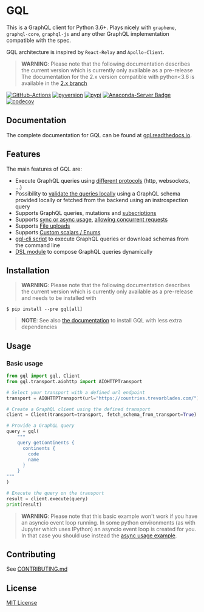 # GQL

This is a GraphQL client for Python 3.6+.
Plays nicely with `graphene`, `graphql-core`, `graphql-js` and any other GraphQL implementation compatible with the spec.

GQL architecture is inspired by `React-Relay` and `Apollo-Client`.

> **WARNING**: Please note that the following documentation describes the current version which is currently only available as a pre-release
> The documentation for the 2.x version compatible with python<3.6 is available in the [2.x branch](https://github.com/graphql-python/gql/tree/v2.x)

[![GitHub-Actions][gh-image]][gh-url]
[![pyversion][pyversion-image]][pyversion-url]
[![pypi][pypi-image]][pypi-url]
[![Anaconda-Server Badge][conda-image]][conda-url]
[![codecov][codecov-image]][codecov-url]

[gh-image]: https://github.com/graphql-python/gql/workflows/Tests/badge.svg
[gh-url]: https://github.com/graphql-python/gql/actions?query=workflow%3ATests
[pyversion-image]: https://img.shields.io/pypi/pyversions/gql
[pyversion-url]: https://pypi.org/project/gql/
[pypi-image]: https://img.shields.io/pypi/v/gql.svg?style=flat
[pypi-url]: https://pypi.org/project/gql/
[conda-image]: https://img.shields.io/conda/vn/conda-forge/gql.svg
[conda-url]: https://anaconda.org/conda-forge/gql
[codecov-image]: https://codecov.io/gh/graphql-python/gql/branch/master/graph/badge.svg
[codecov-url]: https://codecov.io/gh/graphql-python/gql

## Documentation

The complete documentation for GQL can be found at
[gql.readthedocs.io](https://gql.readthedocs.io).

## Features

The main features of GQL are:

* Execute GraphQL queries using [different protocols](https://gql.readthedocs.io/en/latest/transports/index.html) (http, websockets, ...)
* Possibility to [validate the queries locally](https://gql.readthedocs.io/en/latest/usage/validation.html) using a GraphQL schema provided locally or fetched from the backend using an instrospection query
* Supports GraphQL queries, mutations and [subscriptions](https://gql.readthedocs.io/en/latest/usage/subscriptions.html)
* Supports [sync or async usage](https://gql.readthedocs.io/en/latest/async/index.html), [allowing concurrent requests](https://gql.readthedocs.io/en/latest/advanced/async_advanced_usage.html#async-advanced-usage)
* Supports [File uploads](https://gql.readthedocs.io/en/latest/usage/file_upload.html)
* Supports [Custom scalars / Enums](https://gql.readthedocs.io/en/latest/usage/custom_scalars_and_enums.html)
* [gql-cli script](https://gql.readthedocs.io/en/latest/gql-cli/intro.html) to execute GraphQL queries or download schemas from the command line
* [DSL module](https://gql.readthedocs.io/en/latest/advanced/dsl_module.html) to compose GraphQL queries dynamically

## Installation

> **WARNING**: Please note that the following documentation describes the current version which is currently only available as a pre-release and needs to be installed with

    $ pip install --pre gql[all]

> **NOTE**: See also [the documentation](https://gql.readthedocs.io/en/latest/intro.html#less-dependencies) to install GQL with less extra dependencies

## Usage

### Basic usage

```python
from gql import gql, Client
from gql.transport.aiohttp import AIOHTTPTransport

# Select your transport with a defined url endpoint
transport = AIOHTTPTransport(url="https://countries.trevorblades.com/")

# Create a GraphQL client using the defined transport
client = Client(transport=transport, fetch_schema_from_transport=True)

# Provide a GraphQL query
query = gql(
    """
    query getContinents {
      continents {
        code
        name
      }
    }
"""
)

# Execute the query on the transport
result = client.execute(query)
print(result)
```

> **WARNING**: Please note that this basic example won't work if you have an asyncio event loop running. In some
> python environments (as with Jupyter which uses IPython) an asyncio event loop is created for you. In that case you
> should use instead the [async usage example](https://gql.readthedocs.io/en/latest/async/async_usage.html#async-usage).

## Contributing
See [CONTRIBUTING.md](CONTRIBUTING.md)

## License

[MIT License](https://github.com/graphql-python/gql/blob/master/LICENSE)
